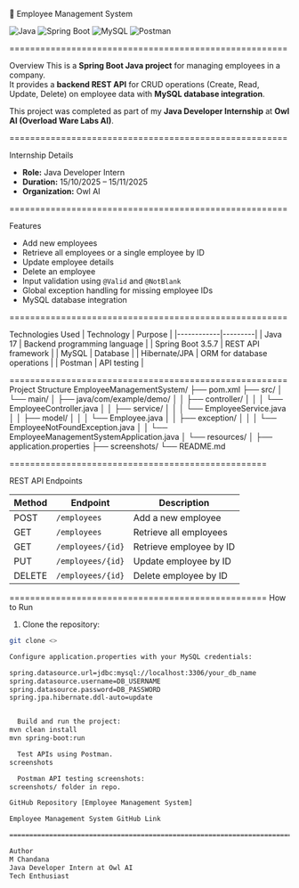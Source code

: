 🏢 Employee Management System

![Java](https://img.shields.io/badge/Java-17-orange)
![Spring Boot](https://img.shields.io/badge/Spring_Boot-3.5.7-brightgreen)
![MySQL](https://img.shields.io/badge/MySQL-8-blue)
![Postman](https://img.shields.io/badge/Postman-API-orange)

======================================================

 Overview
This is a **Spring Boot Java project** for managing employees in a company.  
It provides a **backend REST API** for CRUD operations (Create, Read, Update, Delete) on employee data with **MySQL database integration**.

This project was completed as part of my **Java Developer Internship** at **Owl AI (Overload Ware Labs AI)**.

======================================================

 Internship Details
- **Role:** Java Developer Intern  
- **Duration:** 15/10/2025 – 15/11/2025  
- **Organization:** Owl AI  

======================================================

 Features
- Add new employees
- Retrieve all employees or a single employee by ID
- Update employee details
- Delete an employee
- Input validation using `@Valid` and `@NotBlank`
- Global exception handling for missing employee IDs
- MySQL database integration

======================================================

 Technologies Used
| Technology | Purpose |
|------------|---------|
| Java 17 | Backend programming language |
| Spring Boot 3.5.7 | REST API framework |
| MySQL | Database |
| Hibernate/JPA | ORM for database operations |
| Postman | API testing |

======================================================
 Project Structure
EmployeeManagementSystem/
├── pom.xml
├── src/
│   └── main/
│       ├── java/com/example/demo/
│       │   ├── controller/
│       │   │   └── EmployeeController.java
│       │   ├── service/
│       │   │   └── EmployeeService.java
│       │   ├── model/
│       │   │   └── Employee.java
│       │   ├── exception/
│       │   │   └── EmployeeNotFoundException.java
│       │   └── EmployeeManagementSystemApplication.java
│       └── resources/
│           ├── application.properties
├── screenshots/
└── README.md

==================================================

 REST API Endpoints

| Method | Endpoint | Description |
|--------|----------|-------------|
| POST | `/employees` | Add a new employee |
| GET | `/employees` | Retrieve all employees |
| GET | `/employees/{id}` | Retrieve employee by ID |
| PUT | `/employees/{id}` | Update employee by ID |
| DELETE | `/employees/{id}` | Delete employee by ID |

==================================================
 How to Run

1. Clone the repository:

```bash
git clone <>

Configure application.properties with your MySQL credentials:

spring.datasource.url=jdbc:mysql://localhost:3306/your_db_name
spring.datasource.username=DB_USERNAME
spring.datasource.password=DB_PASSWORD
spring.jpa.hibernate.ddl-auto=update


  Build and run the project:
mvn clean install
mvn spring-boot:run

  Test APIs using Postman.
screenshots

  Postman API testing screenshots:
screenshots/ folder in repo.

GitHub Repository [Employee Management System]

Employee Management System GitHub Link

===================================================================================================================================================

Author
M Chandana
Java Developer Intern at Owl AI
Tech Enthusiast
